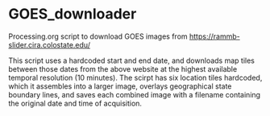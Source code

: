 # GOES_downloader
Processing.org script to download GOES images from
https://rammb-slider.cira.colostate.edu/

This script uses a hardcoded start and end date, and downloads map tiles between those dates from the above website at the highest available temporal resolution (10 minutes).  The scirpt has six location tiles hardcoded, which it assembles into a larger image, overlays geographical state boundary lines, and saves each combined image with a filename containing the original date and time of acquisition.
